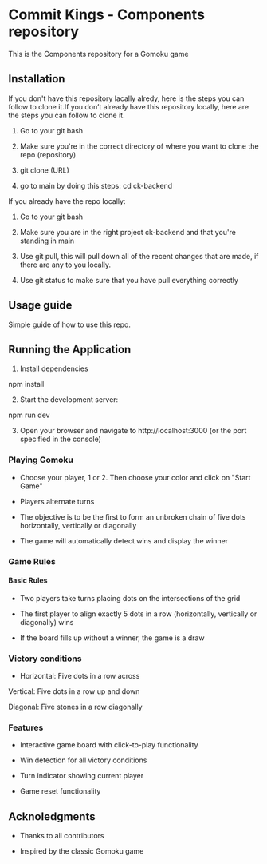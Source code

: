 # Commit Kings - Components repository

This is the Components repository for a Gomoku game

## Installation

If you don't have this repository lacally alredy, here is the steps you can follow to clone it.If you don’t already have this repository locally, here are the steps you can follow to clone it.

1. Go to your git bash

2. Make sure you're in the correct directory of where you want to clone the repo (repository)

3. git clone (URL)

4. go to main by doing this steps: cd ck-backend

If you already have the repo locally:

1. Go to your git bash

2. Make sure you are in the right project ck-backend and that you're standing in main

3. Use git pull, this will pull down all of the recent changes that are made, if there are any to you locally.

4. Use git status to make sure that you have pull everything correctly

## Usage guide

Simple guide of how to use this repo.

## Running the Application

1. Install dependencies

 npm install

2. Start the development server:

 npm run dev

3. Open your browser and navigate to http://localhost:3000 (or the port specified in the console)

### Playing Gomoku

* Choose your player, 1 or 2. Then choose your color and click on "Start Game"

* Players alternate turns

* The objective is to be the first to form an unbroken chain of five dots horizontally, vertically or diagonally

* The game will automatically detect wins and display the winner

### Game Rules

#### Basic Rules

* Two players take turns placing dots on the intersections of the grid

* The first player to align exactly 5 dots in a row (horizontally, vertically or diagonally) wins

* If the board fills up without a winner, the game is a draw

### Victory conditions

* Horizontal: Five dots in a row across

Vertical: Five dots in a row up and down

Diagonal: Five stones in a row diagonally

### Features

* Interactive game board with click-to-play functionality

* Win detection for all victory conditions

* Turn indicator showing current player

* Game reset functionality

## Acknoledgments

* Thanks to all contributors

* Inspired by the classic Gomoku game
